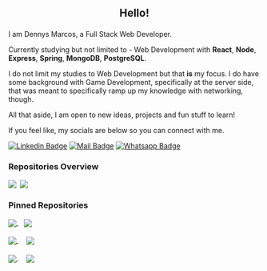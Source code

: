 ## <p align="center">Hello!</p>

I am Dennys Marcos, a Full Stack Web Developer.

Currently studying but not limited to - Web Development with **React**, **Node**, **Express**, **Spring**,  **MongoDB**, **PostgreSQL**. <br>

I do not limit my studies to Web Development but that **is** my focus.
I do have some background with Game Development, specifically at the server side, that was meant to specifically ramp up my knowledge with networking, though.

All that aside, I am open to new ideas, projects and fun stuff to learn!

If you feel like, my socials are below so you can connect with me.

[![Linkedin Badge](https://img.shields.io/badge/Linkedin-2B2D2E?style=flat&logo=linkedin&logoColor=white&labelColor=101010)](https://www.linkedin.com/in/dennysm/)
[![Mail Badge](https://img.shields.io/badge/Mail-me@dennys.dev-2B2D2E?style=flat&logo=minutemailer&logoColor=white&labelColor=101010)](mailto:me@dennys.dev)
[![Whatsapp Badge](https://img.shields.io/badge/+55%2012%2099782%201301-2B2D2E?style=flat&logo=whatsapp&logoColor=white&labelColor=101010)](https://wa.me/5512997821301)



<div align="left">

### Repositories Overview

<a><img align="top" src="https://github-readme-stats.vercel.app/api?username=DennysOliveira&hide_title=true&count_private=true&show_icons=true&theme=swift">&ensp;<img align="top" src="https://github-readme-stats.vercel.app/api/top-langs/?username=anuraghazra&layout=compact&theme=swift"></a>

### Pinned Repositories
<div>
    <a href="https://github.com/DennysOliveira/food-delivery-app">
        <img align="center" src="https://github-readme-stats.vercel.app/api/pin/?theme=swift&username=DennysOliveira&repo=food-delivery-app"/>    
    </a>&ensp;
    <a href="https://github.com/bardsDennysOliveiranight/unity-2d-online-rpg"> 
        <img  align="center" src="https://github-readme-stats.vercel.app/api/pin/?&theme=swift&username=DennysOliveira&repo=unity-2d-online-rpg"/>  
    </a>
</div>
&hairsp;
<div>
    <a href="https://github.com/DennysOliveira/rsa-cryptography-auth"> 
        <img align="center" src="https://github-readme-stats.vercel.app/api/pin/?&theme=swift&username=DennysOliveira&repo=rsa-cryptography-auth"/>  
    </a>&ensp;
    <a href="https://github.com/DennysOliveira/node-blog-example" style="margin-left: 5px"> 
        <img  align="center" src="https://github-readme-stats.vercel.app/api/pin/?theme=swift&username=DennysOliveira&repo=node-blog-example"/>  
    </a>
</div>
&hairsp;
<div>
    <a href="https://github.com/DennysOliveira/node-express-jwt-auth"> 
        <img align="center" src="https://github-readme-stats.vercel.app/api/pin/?theme=swift&username=DennysOliveira&repo=node-express-jwt-auth"/>  
    </a>&ensp;
    <a href="https://github.com/DennysOliveira/discordjs-mmo-guild-bot" style="margin-left: 5px"> 
        <img  align="center" src="https://github-readme-stats.vercel.app/api/pin/?theme=swift&username=DennysOliveira&repo=discordjs-mmo-guild-bot"/>  
    </a>
</div>
</div>

&ensp;

